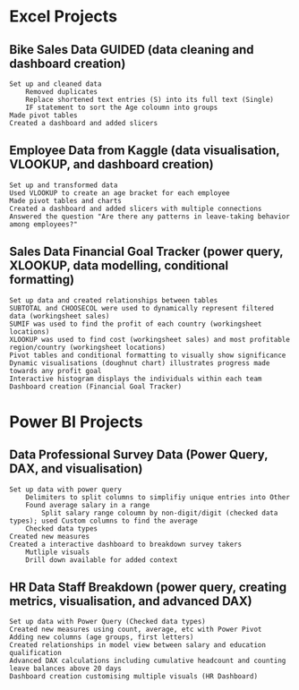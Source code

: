 # Excel Projects

## Bike Sales Data GUIDED (data cleaning and dashboard creation)
    Set up and cleaned data
        Removed duplicates
        Replace shortened text entries (S) into its full text (Single)
        IF statement to sort the Age coloumn into groups
    Made pivot tables
    Created a dashboard and added slicers

## Employee Data from Kaggle (data visualisation, VLOOKUP, and dashboard creation)
    Set up and transformed data
    Used VLOOKUP to create an age bracket for each employee
    Made pivot tables and charts
    Created a dashboard and added slicers with multiple connections
    Answered the question "Are there any patterns in leave-taking behavior among employees?"

## Sales Data Financial Goal Tracker (power query, XLOOKUP, data modelling, conditional formatting)
    Set up data and created relationships between tables
    SUBTOTAL and CHOOSECOL were used to dynamically represent filtered data (workingsheet sales)
    SUMIF was used to find the profit of each country (workingsheet locations)
    XLOOKUP was used to find cost (workingsheet sales) and most profitable region/country (workingsheet locations)
    Pivot tables and conditional formatting to visually show significance
    Dynamic visualisations (doughnut chart) illustrates progress made towards any profit goal
    Interactive histogram displays the individuals within each team
    Dashboard creation (Financial Goal Tracker)


# Power BI Projects

## Data Professional Survey Data (Power Query, DAX, and visualisation)
    Set up data with power query
        Delimiters to split columns to simplifiy unique entries into Other
        Found average salary in a range
            Split salary range coloumn by non-digit/digit (checked data types); used Custom columns to find the average
        Checked data types
    Created new measures
    Created a interactive dashboard to breakdown survey takers
        Mutliple visuals
        Drill down available for added context

## HR Data Staff Breakdown (power query, creating metrics, visualisation, and advanced DAX)
    Set up data with Power Query (Checked data types)
    Created new measures using count, average, etc with Power Pivot
    Adding new columns (age groups, first letters)
    Created relationships in model view between salary and education qualification
    Advanced DAX calculations including cumulative headcount and counting leave balances above 20 days
    Dashboard creation customising multiple visuals (HR Dashboard)
